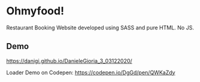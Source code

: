 
# Ohmyfood!

Restaurant Booking Website developed using SASS and pure HTML. No JS.


## Demo

https://danigi.github.io/DanieleGioria_3_03122020/

Loader Demo on Codepen: https://codepen.io/DgGd/pen/QWKaZdy
